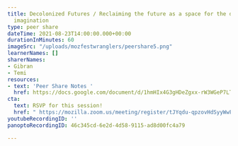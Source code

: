 ```yaml
---
title: Decolonized Futures / Reclaiming the future as a space for the decolonized
  imagination
type: peer share
dateTime: 2021-08-23T14:00:00.000+00:00
durationInMinutes: 60
imageSrc: "/uploads/mozfestwranglers/peershare5.png"
learnerNames: []
sharerNames:
- Gibran
- Temi
resources:
- text: 'Peer Share Notes '
  href: https://docs.google.com/document/d/1hmHIx4G3gHDeZgxx-rW3WGeP7LTEsETkv1Pyj9EZaXM/edit#
cta:
  text: RSVP for this session!
  href: " https://mozilla.zoom.us/meeting/register/tJYqdu-qpzovHdSyyWwF10oe1NHvzIuym3Jx"
youtubeRecordingID: ''
panoptoRecordingID: 46c345cd-6e2d-4d58-9115-ad8d00fc4a79

---
```

